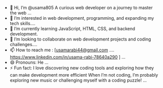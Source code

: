 - 👋 Hi, I’m @usama805  A curious web developer on a journey to master the web ... 
- 👀 I’m interested in web development, programming, and expanding my tech skills....
- 🌱 I’m currently learning JavaScript, HTML, CSS, and backend development.
- 💞️ I’m looking to collaborate on web development projects and coding challenges....
- 📫 How to reach me  : [usamarabi44@gmail.com  ....  https://www.linkedin.com/in/usama-rabi-78640a290 ] ...
- 😄 Pronouns:   He  ...
- ⚡ Fun fact:  I love discovering new coding tools and exploring how they can make development more efficient  When I’m not coding, I’m probably exploring new music or challenging myself with a coding puzzle! ...

<!---
usama805/usama805 is a ✨ special ✨ repository because its `README.md` (this file) appears on your GitHub profile.
You can click the Preview link to take a look at your changes.
--->
